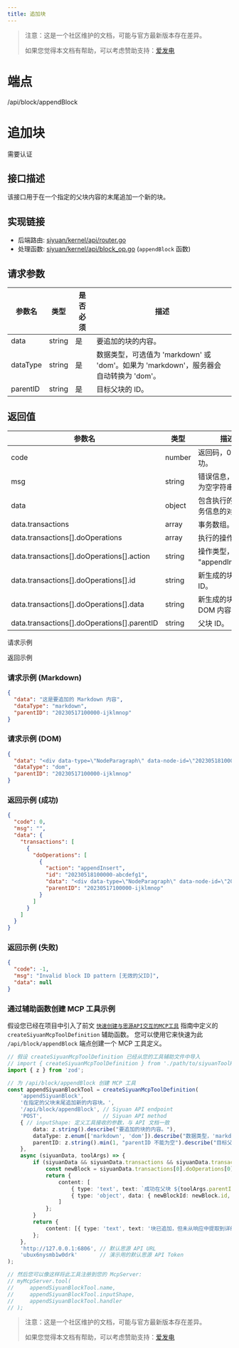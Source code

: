 ```yaml
---
title: 追加块
---
```


> 注意：这是一个社区维护的文档，可能与官方最新版本存在差异。
> 
> 如果您觉得本文档有帮助，可以考虑赞助支持：[爱发电](https://afdian.com/a/leolee9086?tab=feed)


# 端点

/api/block/appendBlock

# 追加块

需要认证

## 接口描述

该接口用于在一个指定的父块内容的末尾追加一个新的块。

## 实现链接

-   后端路由: [siyuan/kernel/api/router.go](https://github.com/siyuan-note/siyuan/blob/master/kernel/api/router.go)
-   处理函数: [siyuan/kernel/api/block\_op.go](https://github.com/siyuan-note/siyuan/blob/master/kernel/api/block_op.go#L361) (`appendBlock` 函数)

## 请求参数

| 参数名 | 类型 | 是否必须 | 描述 |
| --- | --- | --- | --- |
| data | string | 是 | 要追加的块的内容。 |
| dataType | string | 是 | 数据类型，可选值为 'markdown' 或 'dom'。如果为 'markdown'，服务器会自动转换为 'dom'。 |
| parentID | string | 是 | 目标父块的 ID。 |

## 返回值

| 参数名 | 类型 | 描述 |
| --- | --- | --- |
| code | number | 返回码，0 表示成功。 |
| msg | string | 错误信息，成功时为空字符串。 |
| data | object | 包含执行的操作事务信息的对象。 |
| data.transactions | array | 事务数组。 |
| data.transactions\[\].doOperations | array | 执行的操作数组。 |
| data.transactions\[\].doOperations\[\].action | string | 操作类型，例如 "appendInsert"。 |
| data.transactions\[\].doOperations\[\].id | string | 新生成的块的 ID。 |
| data.transactions\[\].doOperations\[\].data | string | 新生成的块的 DOM 内容。 |
| data.transactions\[\].doOperations\[\].parentID | string | 父块 ID。 |

请求示例

返回示例

### 请求示例 (Markdown)

```json
{
  "data": "这是要追加的 Markdown 内容",
  "dataType": "markdown",
  "parentID": "20230517100000-ijklmnop"
}
```

### 请求示例 (DOM)

```json
{
  "data": "<div data-type=\"NodeParagraph\" data-node-id=\"20230518100000-uvwxyzab\">这是要追加的 DOM 内容</div>",
  "dataType": "dom",
  "parentID": "20230517100000-ijklmnop"
}
```

### 返回示例 (成功)

```json
{
  "code": 0,
  "msg": "",
  "data": {
    "transactions": [
      {
        "doOperations": [
          {
            "action": "appendInsert",
            "id": "20230518100000-abcdefg1",
            "data": "<div data-type=\"NodeParagraph\" data-node-id=\"20230518100000-abcdefg1\">这是要追加的 Markdown 内容</div>",
            "parentID": "20230517100000-ijklmnop"
          }
        ]
      }
    ]
  }
}
```

### 返回示例 (失败)

```json
{
  "code": -1,
  "msg": "Invalid block ID pattern [无效的父ID]",
  "data": null
}
```

### 通过辅助函数创建 MCP 工具示例

假设您已经在项目中引入了前文 [`快速创建与思源API交互的MCP工具`](../../guide/creating-mcp-siyuan-tools.md) 指南中定义的 `createSiyuanMcpToolDefinition` 辅助函数。
您可以使用它来快速为此 `/api/block/appendBlock` 端点创建一个 MCP 工具定义。

```typescript
// 假设 createSiyuanMcpToolDefinition 已经从您的工具辅助文件中导入
// import { createSiyuanMcpToolDefinition } from './path/to/siyuanToolHelper';
import { z } from 'zod';

// 为 /api/block/appendBlock 创建 MCP 工具
const appendSiyuanBlockTool = createSiyuanMcpToolDefinition(
    'appendSiyuanBlock',
    '在指定的父块末尾追加新的内容块。',
    '/api/block/appendBlock', // Siyuan API endpoint
    'POST',                   // Siyuan API method
    { // inputShape: 定义工具接收的参数，与 API 文档一致
        data: z.string().describe("要追加的块的内容。"),
        dataType: z.enum(['markdown', 'dom']).describe("数据类型，'markdown' 或 'dom'。"),
        parentID: z.string().min(1, "parentID 不能为空").describe("目标父块的 ID。")
    },
    async (siyuanData, toolArgs) => {
        if (siyuanData && siyuanData.transactions && siyuanData.transactions[0] && siyuanData.transactions[0].doOperations && siyuanData.transactions[0].doOperations[0]) {
            const newBlock = siyuanData.transactions[0].doOperations[0];
            return {
                content: [
                    { type: 'text', text: `成功在父块 ${toolArgs.parentID} 下追加了新块。` },
                    { type: 'object', data: { newBlockId: newBlock.id, newBlockContent: newBlock.data, parentId: newBlock.parentID } }
                ]
            };
        }
        return {
            content: [{ type: 'text', text: '块已追加，但未从响应中提取到详细信息。' }]
        };
    },
    'http://127.0.0.1:6806', // 默认思源 API URL
    'ubux6nysmb1w0drk'       // 演示用的默认思源 API Token
);

// 然后您可以像这样将此工具注册到您的 McpServer:
// myMcpServer.tool(
//     appendSiyuanBlockTool.name,
//     appendSiyuanBlockTool.inputShape,
//     appendSiyuanBlockTool.handler
// );
```

> 注意：这是一个社区维护的文档，可能与官方最新版本存在差异。
> 
> 如果您觉得本文档有帮助，可以考虑赞助支持：[爱发电](https://afdian.com/a/leolee9086?tab=feed)
